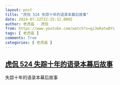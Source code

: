```yaml
---
layout: post
title: "虎侃 524 失踪十年的语录本幕后故事"
date: 2024-07-22T22:25:12.000Z
author: 老虎庙 · 虎侃
from: https://www.youtube.com/watch?v=gi3eKatwDYc
tags: [ 老虎庙 ]
comments: True
categories: [ 老虎庙 ]
---
```

<!--1721687112000-->
[虎侃 524 失踪十年的语录本幕后故事](https://www.youtube.com/watch?v=gi3eKatwDYc)
------

<div>
失踪十年的语录本幕后故事
</div>
